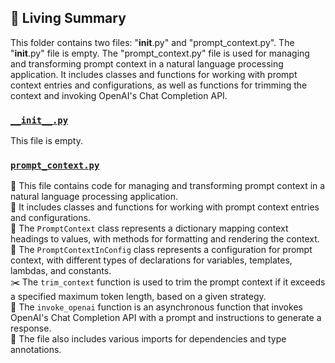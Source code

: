 

<!-- Living README Summary -->
## 🌳 Living Summary

This folder contains two files: "__init__.py" and "prompt_context.py". The "__init__.py" file is empty. The "prompt_context.py" file is used for managing and transforming prompt context in a natural language processing application. It includes classes and functions for working with prompt context entries and configurations, as well as functions for trimming the context and invoking OpenAI's Chat Completion API.


### [`__init__.py`](https://github.com/raphael-francis/AutoPR-internal/blob/9a54ad799cb587a621438758f92727a2e337a718/./autopr/actions/utils/__init__.py)

This file is empty.  


### [`prompt_context.py`](https://github.com/raphael-francis/AutoPR-internal/blob/9a54ad799cb587a621438758f92727a2e337a718/./autopr/actions/utils/prompt_context.py)

📄 This file contains code for managing and transforming prompt context in a natural language processing application.  
🔧 It includes classes and functions for working with prompt context entries and configurations.  
📝 The `PromptContext` class represents a dictionary mapping context headings to values, with methods for formatting and rendering the context.  
🔀 The `PromptContextInConfig` class represents a configuration for prompt context, with different types of declarations for variables, templates, lambdas, and constants.  
✂️ The `trim_context` function is used to trim the prompt context if it exceeds a specified maximum token length, based on a given strategy.  
📝 The `invoke_openai` function is an asynchronous function that invokes OpenAI's Chat Completion API with a prompt and instructions to generate a response.  
🔧 The file also includes various imports for dependencies and type annotations.  

<!-- Living README Summary -->
